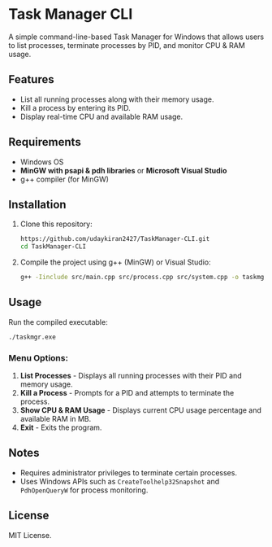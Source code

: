 # Task Manager CLI

A simple command-line-based Task Manager for Windows that allows users to list processes, terminate processes by PID, and monitor CPU & RAM usage.

## Features
- List all running processes along with their memory usage.
- Kill a process by entering its PID.
- Display real-time CPU and available RAM usage.

## Requirements
- Windows OS
- **MinGW with psapi & pdh libraries** or **Microsoft Visual Studio**
- g++ compiler (for MinGW)

## Installation
1. Clone this repository:
   ```sh
   https://github.com/udaykiran2427/TaskManager-CLI.git
   cd TaskManager-CLI
   ```
2. Compile the project using g++ (MinGW) or Visual Studio:
   ```sh
   g++ -Iinclude src/main.cpp src/process.cpp src/system.cpp -o taskmgr.exe -std=c++20 -lpsapi -lpdh
   ```

## Usage
Run the compiled executable:
```sh
./taskmgr.exe
```
### Menu Options:
1. **List Processes** - Displays all running processes with their PID and memory usage.
2. **Kill a Process** - Prompts for a PID and attempts to terminate the process.
3. **Show CPU & RAM Usage** - Displays current CPU usage percentage and available RAM in MB.
4. **Exit** - Exits the program.

## Notes
- Requires administrator privileges to terminate certain processes.
- Uses Windows APIs such as `CreateToolhelp32Snapshot` and `PdhOpenQueryW` for process monitoring.

## License
MIT License.

